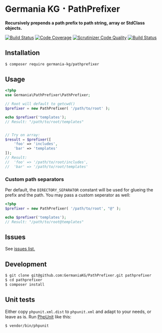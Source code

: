# Germania KG ･ PathPrefixer

**Recursively prepends a path prefix to path string, array or StdClass objects.**

[![Build Status](https://travis-ci.org/GermaniaKG/PathPrefixer.svg?branch=master)](https://travis-ci.org/GermaniaKG/PathPrefixer)
[![Code Coverage](https://scrutinizer-ci.com/g/GermaniaKG/PathPrefixer/badges/coverage.png?b=master)](https://scrutinizer-ci.com/g/GermaniaKG/PathPrefixer/?branch=master)
[![Scrutinizer Code Quality](https://scrutinizer-ci.com/g/GermaniaKG/PathPrefixer/badges/quality-score.png?b=master)](https://scrutinizer-ci.com/g/GermaniaKG/PathPrefixer/?branch=master)
[![Build Status](https://scrutinizer-ci.com/g/GermaniaKG/PathPrefixer/badges/build.png?b=master)](https://scrutinizer-ci.com/g/GermaniaKG/PathPrefixer/build-status/master)

## Installation

```bash
$ composer require germania-kg/pathprefixer
```


## Usage

```php
<?php
use Germania\PathPrefixer\PathPrefixer;

// Root will default to getcwd()
$prefixer = new PathPrefixer( '/path/to/root' );

echo $prefixer('templates');
// Result: "/path/to/root/templates"


// Try on array:
$result = $prefixer([
	'foo' => 'includes',
	'bar' => 'templates'
]);
// Result: 
//	'foo' => '/path/to/root/includes',
//	'bar' => '/path/to/root/templates'
```

### Custom path separators

Per default, the `DIRECTORY_SEPARATOR` constant will be used for glueing the prefix and the path.
You may pass a custom seperator as well:

```php
<?php
$prefixer = new PathPrefixer( '/path/to/root', "@" );

echo $prefixer('templates');
// Result: "/path/to/root@templates"
```

## Issues

See [issues list.][i0]

[i0]: https://github.com/GermaniaKG/PathPrefixer/issues 


## Development

```bash
$ git clone git@github.com:GermaniaKG/PathPrefixer.git pathprefixer
$ cd pathprefixer
$ composer install
```

## Unit tests

Either copy `phpunit.xml.dist` to `phpunit.xml` and adapt to your needs, or leave as is. 
Run [PhpUnit](https://phpunit.de/) like this:

```bash
$ vendor/bin/phpunit
```
